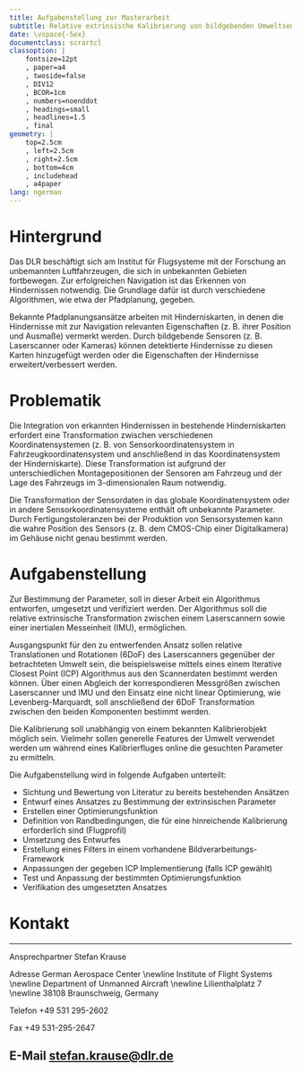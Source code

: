 ```yaml
---
title: Aufgabenstellung zur Masterarbeit
subtitle: Relative extrinsische Kalibrierung von bildgebenden Umweltsensoren
date: \vspace{-5ex}
documentclass: scrartcl
classoption: |
    fontsize=12pt
    , paper=a4
    , twoside=false
    , DIV12
    , BCOR=1cm
    , numbers=noenddot
    , headings=small
    , headlines=1.5
    , final
geometry: |
    top=2.5cm
    , left=2.5cm
    , right=2.5cm
    , bottom=4cm
    , includehead
    , a4paper
lang: ngerman
---
```


# Hintergrund

Das DLR beschäftigt sich am Institut für Flugsysteme mit der Forschung an unbemannten Luftfahrzeugen, die sich in unbekannten Gebieten fortbewegen. Zur erfolgreichen Navigation ist das Erkennen von Hindernissen notwendig. Die Grundlage dafür ist durch verschiedene Algorithmen, wie etwa der Pfadplanung, gegeben.

Bekannte Pfadplanungsansätze arbeiten mit Hinderniskarten, in denen die Hindernisse mit zur Navigation relevanten Eigenschaften (z. B. ihrer Position und Ausmaße) vermerkt werden. Durch bildgebende Sensoren (z. B. Laserscanner oder Kameras) können detektierte Hindernisse zu diesen Karten hinzugefügt werden oder die Eigenschaften der Hindernisse erweitert/verbessert werden.

# Problematik

Die Integration von erkannten Hindernissen in bestehende Hinderniskarten erfordert eine Transformation zwischen verschiedenen Koordinatensystemen (z. B. von Sensorkoordinatensystem in Fahrzeugkoordinatensystem und anschließend in das Koordinatensystem der Hinderniskarte). Diese Transformation ist aufgrund der unterschiedlichen Montagepositionen der Sensoren am Fahrzeug und der Lage des Fahrzeugs im 3-dimensionalen Raum notwendig.

Die Transformation der Sensordaten in das globale Koordinatensystem oder in andere Sensorkoordinatensysteme enthält oft unbekannte Parameter. Durch Fertigungstoleranzen bei der Produktion von Sensorsystemen kann die wahre Position des Sensors (z. B. dem CMOS-Chip einer Digitalkamera) im Gehäuse nicht genau bestimmt werden.

# Aufgabenstellung

Zur Bestimmung der Parameter, soll in dieser Arbeit ein Algorithmus entworfen, umgesetzt und verifiziert werden. Der Algorithmus soll die relative extrinsische Transformation zwischen einem Laserscannern sowie einer inertialen Messeinheit (IMU), ermöglichen.

Ausgangspunkt für den zu entwerfenden Ansatz sollen relative Translationen und Rotationen (6DoF) des Laserscanners gegenüber der betrachteten Umwelt sein, die beispielsweise mittels eines einem Iterative Closest Point (ICP) Algorithmus aus den Scannerdaten bestimmt werden können. Über einen Abgleich der korrespondieren Messgrößen zwischen Laserscanner und IMU und den Einsatz eine nicht linear Optimierung, wie Levenberg-Marquardt, soll anschließend der 6DoF Transformation zwischen den beiden Komponenten bestimmt werden.

Die Kalibrierung soll unabhängig von einem bekannten Kalibrierobjekt möglich sein. Vielmehr sollen generelle Features der Umwelt verwendet werden um während eines Kalibrierfluges online die gesuchten Parameter zu ermitteln.

Die Aufgabenstellung wird in folgende Aufgaben unterteilt:

- Sichtung und Bewertung von Literatur zu bereits bestehenden Ansätzen
- Entwurf eines Ansatzes zu Bestimmung der extrinsischen Parameter
- Erstellen einer Optimierungsfunktion
- Definition von Randbedingungen, die für eine hinreichende Kalibrierung erforderlich sind (Flugprofil)
- Umsetzung des Entwurfes
- Erstellung eines Filters in einem vorhandene Bildverarbeitungs-Framework
- Anpassungen der gegeben ICP Implementierung (falls ICP gewählt)
- Test und Anpassung der bestimmten Optimierungsfunktion
- Verifikation des umgesetzten Ansatzes 

# Kontakt

--------------- -------------------------------
Ansprechpartner Stefan Krause

Adresse         German Aerospace Center \newline
                Institute of Flight Systems \newline
                Department of Unmanned Aircraft \newline
                Lilienthalplatz 7 \newline
                38108 Braunschweig, Germany

Telefon         +49 531 295-2602

Fax             +49 531-295-2647

E-Mail          stefan.krause@dlr.de
-----------------------------------------------
